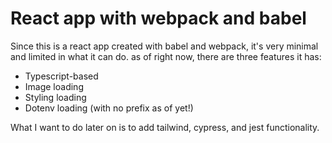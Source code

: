 # React app with webpack and babel

Since this is a react app created with babel and webpack, it's very minimal
and limited in what it can do. as of right now, there are three features it has:

- Typescript-based
- Image loading
- Styling loading
- Dotenv loading (with no prefix as of yet!)

What I want to do later on is to add tailwind, cypress, and jest functionality.
